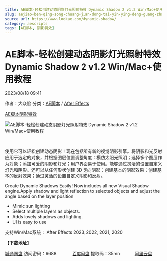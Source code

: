 ```yaml
---
title: AE脚本-轻松创建动态阴影灯光照射特效 Dynamic Shadow 2 v1.2 Win/Mac+使用教程
slug: aejiao-ben-qing-song-chuang-jian-dong-tai-yin-ying-deng-guang-zhao-she-te-xiao-dynamic-shadow-2-v1-2-win-mac-shi-yong-jiao-cheng
source_url: https://www.lookae.com/dynamic-shadow/
category: aescripts
tags: [AE脚本, 阴影特效]
---
```

# AE脚本-轻松创建动态阴影灯光照射特效 Dynamic Shadow 2 v1.2 Win/Mac+使用教程

2023/08/18 09:41

作者：大众脸
分类：[AE脚本](https://www.lookae.com/after-effects/aescripts/) / [After Effects](https://www.lookae.com/after-effects/)

[AE脚本](https://www.lookae.com/tag/ae%e8%84%9a%e6%9c%ac/)[阴影特效](https://www.lookae.com/tag/%e9%98%b4%e5%bd%b1%e7%89%b9%e6%95%88/)

![AE脚本-轻松创建动态阴影灯光照射特效 Dynamic Shadow 2 v1.2 Win/Mac+使用教程](https://www.lookae.com/wp-content/uploads/2023/08/DynamicShadow-2.jpg "AE脚本-轻松创建动态阴影灯光照射特效 Dynamic Shadow 2 v1.2 Win/Mac+使用教程-LookAE.com")

[﻿](https://cloud.video.taobao.com/play/u/null/p/1/e/6/t/1/424167735626.mp4)

使用它可以轻松创建动态阴影！现在包括所有新的视觉阴影引擎。将阴影和光反射应用于选定的对象，并根据图层位置调整角度：模仿太阳光照明；选择多个图层作为对象；添加可爱的阴影和灯光；用户界面易于使用。能够通过灵活的设置自定义灯光和阴影。还可以从任何形状创建 3D 定向阴影：创建基本的阴影效果；创建基本的反射效果；通过灵活的设置自定义阴影和反射。

Create Dynamic Shadows Easily! Now includes all new Visual Shadow engine.Apply shadow and light reflection to selected objects and adjust the angle based on the layer position

* Mimic sun lighting
* Select multiple layers as objects.
* Adds lovely shadows and lighting.
* UI is easy to use

支持Win/Mac系统： After Effects 2023, 2022, 2021, 2020

**【下载地址】**

[城通网盘](https://url70.ctfile.com/f/2827370-920972763-d6c32b?p=4431) 访问密码：6688             [百度网盘](https://pan.baidu.com/s/1eJWqhTvwyKjT6Nc6npmVLQ?pwd=35mn) 提取码：35mn            [阿里云盘](https://www.aliyundrive.com/s/C9raUbf1tbX)
